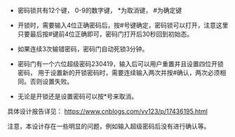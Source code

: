 - 密码锁共有12个键， 0-9的数字键， *为取消键， #为确定键

- 开锁时，需要输入4位正确密码后，按#号键确定，密码锁可以打开，注意这里只要最后按#键前4位正确即可，密码门打开后30秒回到初始态。

- 如果连续3次输错密码，密码门自动死锁3分钟。

- 密码门有一个六位超级密码230419，输入后可以用户重置并且设置四位开锁密码， 用于设置新的开锁密码时，需要连续输入两次并按#确认，两次必须相同。否则设置失败。

- 无论是开锁还是设置密码可以按*号来取消。

具体设计报告详见：
https://www.cnblogs.com/vv123/p/17436195.html

注意，本设计存在一些明显的问题，例如输入超级密码后没有进行确认等。
